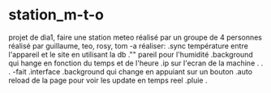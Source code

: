 # station_m-t-o
projet de dia1, faire une station meteo réalisé par un groupe de 4 personnes
réalisé par guillaume, teo, rosy, tom
-a réaliser:
    .sync température entre l'appareil et le site en utilisant la db
    ."" pareil pour l'humidité
    .background qui hange en fonction du temps et de l'heure
    .ip sur l'ecran de la machine
    .
    .
    .
-fait
    .interface 
    .background qui change en appuiant sur un bouton
    .auto reload de la page pour voir les update en temps reel 
    .pluie
    .